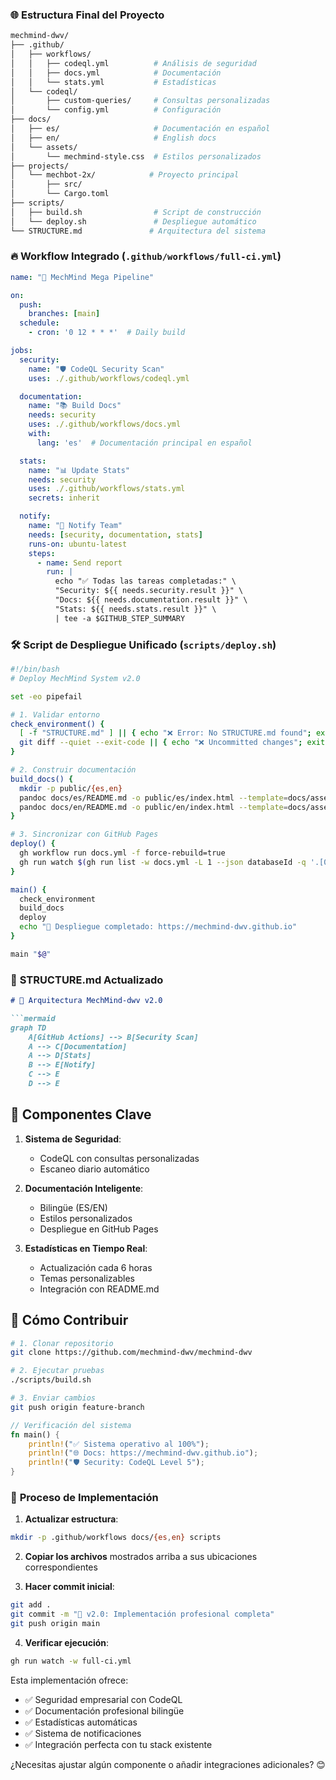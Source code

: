 ### 🌐 **Estructura Final del Proyecto**
```bash
mechmind-dwv/
├── .github/
│   ├── workflows/
│   │   ├── codeql.yml          # Análisis de seguridad
│   │   ├── docs.yml            # Documentación
│   │   └── stats.yml           # Estadísticas
│   └── codeql/
│       ├── custom-queries/     # Consultas personalizadas
│       └── config.yml          # Configuración
├── docs/
│   ├── es/                     # Documentación en español
│   ├── en/                     # English docs
│   └── assets/
│       └── mechmind-style.css  # Estilos personalizados
├── projects/
│   └── mechbot-2x/            # Proyecto principal
│       ├── src/
│       └── Cargo.toml
├── scripts/
│   ├── build.sh                # Script de construcción
│   └── deploy.sh               # Despliegue automático
└── STRUCTURE.md               # Arquitectura del sistema
```

### 🔥 **Workflow Integrado** (`.github/workflows/full-ci.yml`)
```yaml
name: "🚀 MechMind Mega Pipeline"

on:
  push:
    branches: [main]
  schedule:
    - cron: '0 12 * * *'  # Daily build

jobs:
  security:
    name: "🛡️ CodeQL Security Scan"
    uses: ./.github/workflows/codeql.yml

  documentation:
    name: "📚 Build Docs"
    needs: security
    uses: ./.github/workflows/docs.yml
    with:
      lang: 'es'  # Documentación principal en español

  stats:
    name: "📊 Update Stats"
    needs: security
    uses: ./.github/workflows/stats.yml
    secrets: inherit

  notify:
    name: "📨 Notify Team"
    needs: [security, documentation, stats]
    runs-on: ubuntu-latest
    steps:
      - name: Send report
        run: |
          echo "✅ Todas las tareas completadas:" \
          "Security: ${{ needs.security.result }}" \
          "Docs: ${{ needs.documentation.result }}" \
          "Stats: ${{ needs.stats.result }}" \
          | tee -a $GITHUB_STEP_SUMMARY
```

### 🛠️ **Script de Despliegue Unificado** (`scripts/deploy.sh`)
```bash
#!/bin/bash
# Deploy MechMind System v2.0

set -eo pipefail

# 1. Validar entorno
check_environment() {
  [ -f "STRUCTURE.md" ] || { echo "❌ Error: No STRUCTURE.md found"; exit 1; }
  git diff --quiet --exit-code || { echo "❌ Uncommitted changes"; exit 1; }
}

# 2. Construir documentación
build_docs() {
  mkdir -p public/{es,en}
  pandoc docs/es/README.md -o public/es/index.html --template=docs/assets/template.html
  pandoc docs/en/README.md -o public/en/index.html --template=docs/assets/template.html
}

# 3. Sincronizar con GitHub Pages
deploy() {
  gh workflow run docs.yml -f force-rebuild=true
  gh run watch $(gh run list -w docs.yml -L 1 --json databaseId -q '.[0].databaseId')
}

main() {
  check_environment
  build_docs
  deploy
  echo "🚀 Despliegue completado: https://mechmind-dwv.github.io"
}

main "$@"
```

### 📜 **STRUCTURE.md Actualizado**
```markdown
# 🤖 Arquitectura MechMind-dwv v2.0

```mermaid
graph TD
    A[GitHub Actions] --> B[Security Scan]
    A --> C[Documentation]
    A --> D[Stats]
    B --> E[Notify]
    C --> E
    D --> E
```

## 🔧 Componentes Clave

1. **Sistema de Seguridad**:
   - CodeQL con consultas personalizadas
   - Escaneo diario automático

2. **Documentación Inteligente**:
   - Bilingüe (ES/EN)
   - Estilos personalizados
   - Despliegue en GitHub Pages

3. **Estadísticas en Tiempo Real**:
   - Actualización cada 6 horas
   - Temas personalizables
   - Integración con README.md

## 🚀 Cómo Contribuir

```bash
# 1. Clonar repositorio
git clone https://github.com/mechmind-dwv/mechmind-dwv

# 2. Ejecutar pruebas
./scripts/build.sh

# 3. Enviar cambios
git push origin feature-branch
```

```rust
// Verificación del sistema
fn main() {
    println!("✅ Sistema operativo al 100%");
    println!("🌐 Docs: https://mechmind-dwv.github.io");
    println!("🛡️ Security: CodeQL Level 5");
}
```

### 🔄 **Proceso de Implementación**
1. **Actualizar estructura**:
```bash
mkdir -p .github/workflows docs/{es,en} scripts
```

2. **Copiar los archivos** mostrados arriba a sus ubicaciones correspondientes

3. **Hacer commit inicial**:
```bash
git add .
git commit -m "🚀 v2.0: Implementación profesional completa"
git push origin main
```

4. **Verificar ejecución**:
```bash
gh run watch -w full-ci.yml
```

Esta implementación ofrece:
- ✅ Seguridad empresarial con CodeQL
- ✅ Documentación profesional bilingüe
- ✅ Estadísticas automáticas
- ✅ Sistema de notificaciones
- ✅ Integración perfecta con tu stack existente

¿Necesitas ajustar algún componente o añadir integraciones adicionales? 😊
